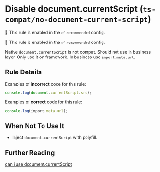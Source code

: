 # Disable document.currentScript (`ts-compat/no-document-current-script`)

💼 This rule is enabled in the ✅ `recommended` config.

<!-- end auto-generated rule header -->

💼 This rule is enabled in the ✅ `recommended` config.

<!-- end auto-generated rule header -->

Native `document.currentScript` is not compat. Should not use in business layer. Only use it on framework. In business use `import.meta.url`.

## Rule Details

Examples of **incorrect** code for this rule:

```ts
console.log(document.currentScript.src);
```

Examples of **correct** code for this rule:

```ts
console.log(import.meta.url);
```

## When Not To Use It

* Inject `document.currentScript` with polyfill.

## Further Reading

[can i use document.currentScript](https://caniuse.com/currentScript)
